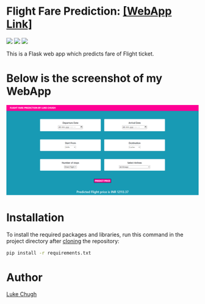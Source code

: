 # Flight Fare Prediction: [[WebApp Link]](https://flight-price-predictor-by-luke.herokuapp.com/predict)

![](https://img.shields.io/badge/python-3.10.4-blueviolet)
![](https://img.shields.io/badge/flask-2.1.2-aquamarine)
![](https://img.shields.io/badge/scikit--learn-0.24.1-blue)


This is a Flask web app which predicts fare of Flight ticket.

# Below is the screenshot of my WebApp

![Capture](https://github.com/luke-chugh/Flight-Price-Prediction-WebApp/blob/main/screenshots/1.png)

# Installation
To install the required packages and libraries, run this command in the project directory after [cloning](https://www.howtogeek.com/451360/how-to-clone-a-github-repository/) the repository:
```bash
pip install -r requirements.txt
```
# Author
[Luke Chugh](https://www.linkedin.com/in/luke-chugh-2b2043181/)
